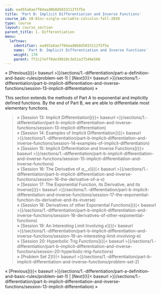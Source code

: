 ```yaml
---
uid: ea455a8ae7f0daad0b8d5033112f5f5e
title: 'Part B: Implicit Differentiation and Inverse Functions'
course_id: 18-01sc-single-variable-calculus-fall-2010
type: course
layout: course_section
parent_title: 1. Differentiation
menu:
  leftnav:
    identifier: ea455a8ae7f0daad0b8d5033112f5f5e
    name: 'Part B: Implicit Differentiation and Inverse Functions'
    weight: 170
    parent: ff2c27eff0de39810c3e51a37548e568
---
```


« [Previous]({{< baseurl >}}/sections/1.-differentiation/part-a-definition-and-basic-rules/problem-set-1) | [Next]({{< baseurl >}}/sections/1.-differentiation/part-b-implicit-differentiation-and-inverse-functions/session-13-implicit-differentiation) »

This section extends the methods of Part A to exponential and implicitly defined functions. By the end of Part B, we are able to differentiate most elementary functions.

> » [Session 13: Implicit Differentiation]({{< baseurl >}}/sections/1.-differentiation/part-b-implicit-differentiation-and-inverse-functions/session-13-implicit-differentiation)  
> » [Session 14: Examples of Implicit Differentiation]({{< baseurl >}}/sections/1.-differentiation/part-b-implicit-differentiation-and-inverse-functions/session-14-examples-of-implicit-differentiation)  
> » [Session 15: Implicit Differentiation and Inverse Functions]({{< baseurl >}}/sections/1.-differentiation/part-b-implicit-differentiation-and-inverse-functions/session-15-implicit-differentiation-and-inverse-functions)  
> » [Session 16: The Derivative of _a__x_]({{< baseurl >}}/sections/1.-differentiation/part-b-implicit-differentiation-and-inverse-functions/session-16-the-derivative-of-a-x)  
> » [Session 17: The Exponential Function, its Derivative, and its Inverse]({{< baseurl >}}/sections/1.-differentiation/part-b-implicit-differentiation-and-inverse-functions/session-17-the-exponential-function-its-derivative-and-its-inverse)  
> » [Session 18: Derivatives of other Exponential Functions]({{< baseurl >}}/sections/1.-differentiation/part-b-implicit-differentiation-and-inverse-functions/session-18-derivatives-of-other-exponential-functions)  
> » [Session 19: An Interesting Limit Involving _e_]({{< baseurl >}}/sections/1.-differentiation/part-b-implicit-differentiation-and-inverse-functions/session-19-an-interesting-limit-involving-e)  
> » [Session 20: Hyperbolic Trig Functions]({{< baseurl >}}/sections/1.-differentiation/part-b-implicit-differentiation-and-inverse-functions/session-20-hyperbolic-trig-functions)  
> » [Problem Set 2]({{< baseurl >}}/sections/1.-differentiation/part-b-implicit-differentiation-and-inverse-functions/problem-set-2)

« [Previous]({{< baseurl >}}/sections/1.-differentiation/part-a-definition-and-basic-rules/problem-set-1) | [Next]({{< baseurl >}}/sections/1.-differentiation/part-b-implicit-differentiation-and-inverse-functions/session-13-implicit-differentiation) »